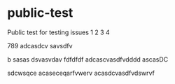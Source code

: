 # public-test
Public test for testing issues
1
2
3
4

789
adcasdcv
savsdfv


b
sasas
dsvasvdav
fdfdfdf
adcascvasdfvdddd
ascasDC

sdcwsqce
acaseceqarfvwerv
acasdcvasdfvdswrvf
